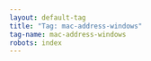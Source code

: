 ```yaml
---
layout: default-tag
title: "Tag: mac-address-windows"
tag-name: mac-address-windows
robots: index
---
```

